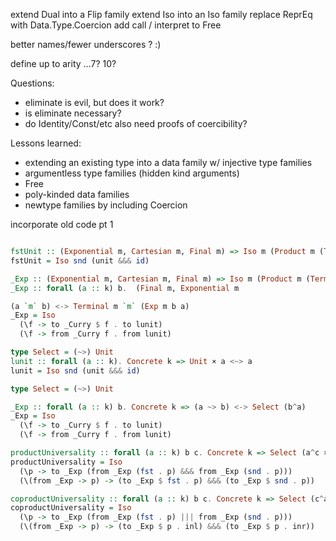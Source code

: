 extend Dual into a Flip family
extend Iso into an Iso family
replace ReprEq with Data.Type.Coercion
add call / interpret to Free

better names/fewer underscores ? :)

define up to arity ...7? 10?

Questions:
- eliminate is evil, but does it work?
- is eliminate necessary?
- do Identity/Const/etc also need proofs of coercibility?

Lessons learned:
- extending an existing type into a data family w/ injective type families
- argumentless type families (hidden kind arguments)
- Free
- poly-kinded data families
- newtype families by including Coercion

incorporate old code pt 1

```haskell

fstUnit :: (Exponential m, Cartesian m, Final m) => Iso m (Product m (Terminal m) a) a
fstUnit = Iso snd (unit &&& id)

_Exp :: (Exponential m, Cartesian m, Final m) => Iso m (Product m (Terminal m) a) a
_Exp :: forall (a :: k) b.  (Final m, Exponential m

(a `m` b) <-> Terminal m `m` (Exp m b a)
_Exp = Iso
  (\f -> to _Curry $ f . to lunit)
  (\f -> from _Curry f . from lunit)

type Select = (~>) Unit
lunit :: forall (a :: k). Concrete k => Unit × a <~> a
lunit = Iso snd (unit &&& id)

type Select = (~>) Unit

_Exp :: forall (a :: k) b. Concrete k => (a ~> b) <-> Select (b^a)
_Exp = Iso
  (\f -> to _Curry $ f . to lunit)
  (\f -> from _Curry f . from lunit)

productUniversality :: forall (a :: k) b c. Concrete k => Select (a^c × b^c) <-> Select ((a × b)^c)
productUniversality = Iso
  (\p -> to _Exp (from _Exp (fst . p) &&& from _Exp (snd . p)))
  (\(from _Exp -> p) -> (to _Exp $ fst . p) &&& (to _Exp $ snd . p))

coproductUniversality :: forall (a :: k) b c. Concrete k => Select (c^a × c^b) <-> Select (c^(a + b))
coproductUniversality = Iso
  (\p -> to _Exp (from _Exp (fst . p) ||| from _Exp (snd . p)))
  (\(from _Exp -> p) -> (to _Exp $ p . inl) &&& (to _Exp $ p . inr))
```
